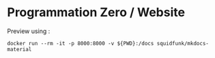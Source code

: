# Programmation Zero / Website

Preview using :

```
docker run --rm -it -p 8000:8000 -v ${PWD}:/docs squidfunk/mkdocs-material
```